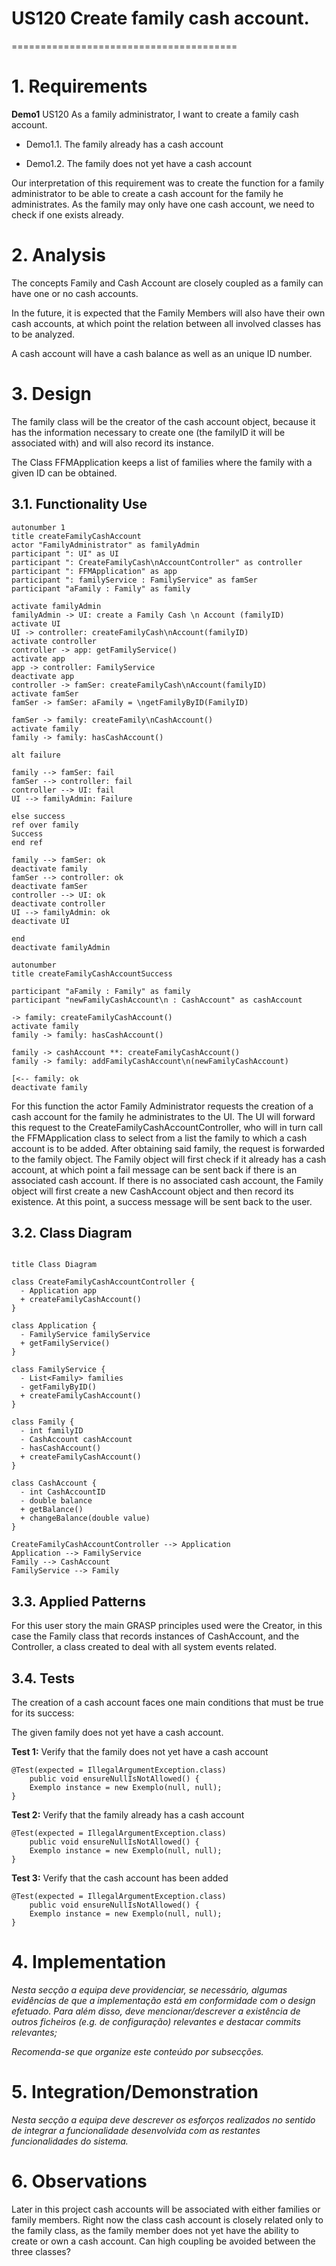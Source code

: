 # US120 Create family cash account.
=======================================

# 1. Requirements

**Demo1** US120 As a family administrator, I want to create a family cash account.

- Demo1.1. The family already has a cash account
  
- Demo1.2. The family does not yet have a cash account

Our interpretation of this requirement was to create the function for a family administrator to be able to create a cash account for the family he administrates. As the family may only have one cash account, we need to check if one exists already.

# 2. Analysis

The concepts Family and Cash Account are closely coupled as a family can have one or no cash accounts.

In the future, it is expected that the Family Members will also have their own cash accounts, at which point the relation between all involved classes has to be analyzed.

A cash account will have a cash balance as well as an unique ID number.

# 3. Design

The family class will be the creator of the cash account object, because it has the information necessary to create one (the familyID it will be associated with) and will also record its instance.

The Class FFMApplication keeps a list of families where the family with a given ID can be obtained.

## 3.1. Functionality Use

```puml
autonumber 1
title createFamilyCashAccount
actor "FamilyAdministrator" as familyAdmin
participant ": UI" as UI
participant ": CreateFamilyCash\nAccountController" as controller
participant ": FFMApplication" as app
participant ": familyService : FamilyService" as famSer
participant "aFamily : Family" as family

activate familyAdmin
familyAdmin -> UI: create a Family Cash \n Account (familyID)
activate UI
UI -> controller: createFamilyCash\nAccount(familyID)
activate controller
controller -> app: getFamilyService()
activate app
app -> controller: FamilyService
deactivate app
controller -> famSer: createFamilyCash\nAccount(familyID)
activate famSer
famSer -> famSer: aFamily = \ngetFamilyByID(FamilyID)

famSer -> family: createFamily\nCashAccount()
activate family
family -> family: hasCashAccount()

alt failure

family --> famSer: fail
famSer --> controller: fail
controller --> UI: fail
UI --> familyAdmin: Failure

else success
ref over family
Success
end ref

family --> famSer: ok
deactivate family
famSer --> controller: ok
deactivate famSer
controller --> UI: ok
deactivate controller
UI --> familyAdmin: ok
deactivate UI

end
deactivate familyAdmin
```

```puml
autonumber
title createFamilyCashAccountSuccess

participant "aFamily : Family" as family
participant "newFamilyCashAccount\n : CashAccount" as cashAccount

-> family: createFamilyCashAccount()
activate family
family -> family: hasCashAccount()

family -> cashAccount **: createFamilyCashAccount()
family -> family: addFamilyCashAccount\n(newFamilyCashAccount)

[<-- family: ok
deactivate family
```

For this function the actor Family Administrator requests the creation of a cash account for the family he administrates to the UI.
The UI will forward this request to the CreateFamilyCashAccountController, who will in turn call the FFMApplication class to select from a list the family to which a cash account is to be added. After obtaining said family, the request is forwarded to the family object.
The Family object will first check if it already has a cash account, at which point a fail message can be sent back if there is an associated cash account.
If there is no associated cash account, the Family object will first create a new CashAccount object and then record its existence. At this point, a success message will be sent back to the user.

## 3.2. Class Diagram

```puml

title Class Diagram

class CreateFamilyCashAccountController {
  - Application app
  + createFamilyCashAccount()
}

class Application {
  - FamilyService familyService
  + getFamilyService()
}

class FamilyService {
  - List<Family> families
  - getFamilyByID()
  + createFamilyCashAccount()
}

class Family {
  - int familyID
  - CashAccount cashAccount
  - hasCashAccount()
  + createFamilyCashAccount()
}

class CashAccount {
  - int CashAccountID
  - double balance
  + getBalance()
  + changeBalance(double value)
}

CreateFamilyCashAccountController --> Application
Application --> FamilyService
Family --> CashAccount
FamilyService --> Family
```

## 3.3. Applied Patterns

For this user story the main GRASP principles used were the Creator, in this case the Family class that records instances of CashAccount, and the Controller, a class created to deal with all system events related.

## 3.4. Tests 

The creation of a cash account faces one main conditions that must be true for its success:

The given family does not yet have a cash account.

**Test 1:** Verify that the family does not yet have a cash account

	@Test(expected = IllegalArgumentException.class)
		public void ensureNullIsNotAllowed() {
		Exemplo instance = new Exemplo(null, null);
	}

**Test 2:** Verify that the family already has a cash account

	@Test(expected = IllegalArgumentException.class)
		public void ensureNullIsNotAllowed() {
		Exemplo instance = new Exemplo(null, null);
	}

**Test 3:** Verify that the cash account has been added

	@Test(expected = IllegalArgumentException.class)
		public void ensureNullIsNotAllowed() {
		Exemplo instance = new Exemplo(null, null);
	}

# 4. Implementation

*Nesta secção a equipa deve providenciar, se necessário, algumas evidências de que a implementação está em conformidade com o design efetuado. Para além disso, deve mencionar/descrever a existência de outros ficheiros (e.g. de configuração) relevantes e destacar commits relevantes;*

*Recomenda-se que organize este conteúdo por subsecções.*

# 5. Integration/Demonstration

*Nesta secção a equipa deve descrever os esforços realizados no sentido de integrar a funcionalidade desenvolvida com as restantes funcionalidades do sistema.*

# 6. Observations

Later in this project cash accounts will be associated with either families or family members. Right now the class cash account is closely related only to the family class, as the family member does not yet have the ability to create or own a cash account. Can high coupling be avoided between the three classes?



